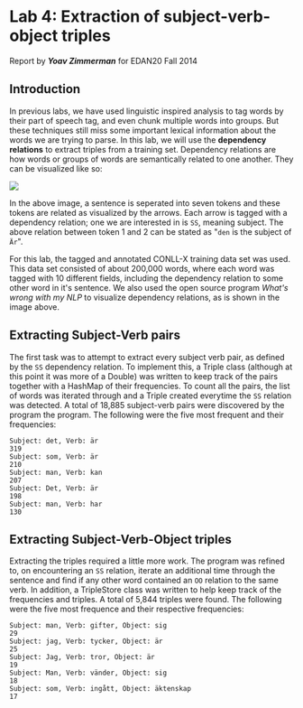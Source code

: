 Lab 4: Extraction of subject-verb-object triples 
======================
Report by ***Yoav Zimmerman*** for EDAN20 Fall 2014

Introduction
------------

In previous labs, we have used linguistic inspired analysis to tag words by their part of speech tag, and even chunk multiple words into groups. But these techniques still miss some important lexical information about the words we are trying to parse. In this lab, we will use the **dependency relations** to extract triples from a training set. Dependency relations are how words or groups of words are semantically related to one another. They can be visualized like so:

![](http://i.imgur.com/TnC7Lit.png)

In the above image, a sentence is seperated into seven tokens and these tokens are related as visualized by the arrows. Each arrow is tagged with a dependency relation; one we are interested in is `SS`, meaning subject. The above relation between token 1 and 2 can be stated as "`den` is the subject of `Är`".

For this lab, the tagged and annotated CONLL-X training data set was used. This data set consisted of about 200,000 words, where each word was tagged with 10 different fields, including the dependency relation to some other word in it's sentence. We also used the open source program _What's wrong with my NLP_ to visualize dependency relations, as is shown in the image above.

Extracting Subject-Verb pairs
-----------------------------

The first task was to attempt to extract every subject verb pair, as defined by the `SS` dependency relation. To implement this, a Triple class (although at this point it was more of a Double) was written to keep track of the pairs together with a HashMap of their frequencies. To count all the pairs, the list of words was iterated through and a Triple created everytime the `SS` relation was detected. A total of 18,885 subject-verb pairs were discovered by the program the program. The following were the five most frequent and their frequencies:

```
Subject: det, Verb: är
319
Subject: som, Verb: är
210
Subject: man, Verb: kan
207
Subject: Det, Verb: är
198
Subject: man, Verb: har
130
```

Extracting Subject-Verb-Object triples
--------------------------------------

Extracting the triples required a little more work. The program was refined to, on encountering an `SS` relation, iterate an additional time through the sentence and find if any other word contained an `OO` relation to the same verb. In addition, a TripleStore class was written to help keep track of the frequencies and triples. A total of 5,844 triples were found. The following were the five most frequence and their respective frequencies:

```
Subject: man, Verb: gifter, Object: sig
29
Subject: jag, Verb: tycker, Object: är
25
Subject: Jag, Verb: tror, Object: är
19
Subject: Man, Verb: vänder, Object: sig
18
Subject: som, Verb: ingått, Object: äktenskap
17
```
